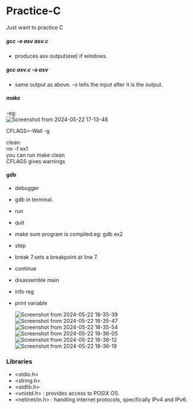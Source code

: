 # Practice-C
Just want to practice C
##### gcc -o asv asv.c
- produces asv output(exe) if windows.
##### gcc asv.c -o asv
- same output as above. -o tells the input after it is the output.
##### make
-eg:</br> 
![Screenshot from 2024-05-22 17-13-48](https://github.com/hawahari/Practice-C/assets/149294262/3348d875-9b80-4fe7-bdb6-cd9a12a44497)

CFLAGS=-Wall -g<br>

clean:<br>
	rm -f ex1<br>
you can run make clean</br>
CFLAGS gives warnings </br>
#### gdb
- debugger
- gdb in terminal.
- run
- quit
- make sure program is compiled.eg: gdb ex2
- step
- break 7.sets a breakpoint at line 7.
- continue
- disassemble main
- info reg
- print variable

  
  ![Screenshot from 2024-05-22 18-35-39](https://github.com/hawahari/Practice-C/assets/149294262/752c5e25-0815-4993-a491-d4dcb600ad15)
![Screenshot from 2024-05-22 18-35-47](https://github.com/hawahari/Practice-C/assets/149294262/323d4491-90e6-4d8b-a6fe-5334f3ebf1a5)
![Screenshot from 2024-05-22 18-35-54](https://github.com/hawahari/Practice-C/assets/149294262/0c88ec81-0a73-41cd-b6d1-ea438863d5a7)
![Screenshot from 2024-05-22 18-36-05](https://github.com/hawahari/Practice-C/assets/149294262/ff538dcb-2369-481a-ac07-4348b82002fa)
![Screenshot from 2024-05-22 18-36-12](https://github.com/hawahari/Practice-C/assets/149294262/94ef85b3-5b11-4258-ab01-91554529ed5b)
![Screenshot from 2024-05-22 18-36-19](https://github.com/hawahari/Practice-C/assets/149294262/59297cae-623d-4b18-bb3f-3f6fb4179c83)


### Libraries
- <stdio.h>
- <string.h>
- <stdlib.h>
- <unistd.h> : provides access to POSIX OS.
- <netinet/in.h> : handling internet protocols, specifically IPv4 and IPv6.
